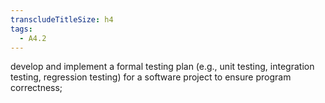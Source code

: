 ```yaml
---
transcludeTitleSize: h4
tags:
  - A4.2
---
```

develop and implement a formal testing plan (e.g., unit testing, integration testing, regression testing) for a software project to ensure program correctness;